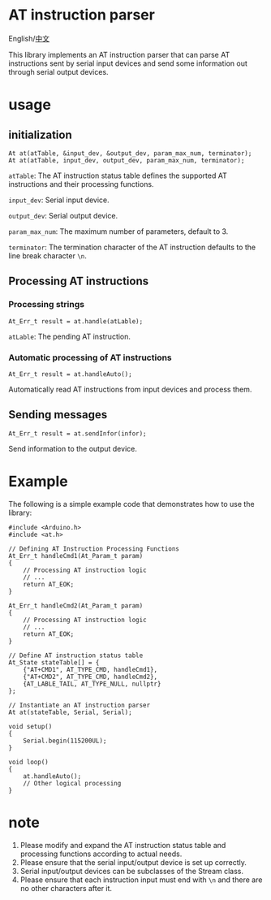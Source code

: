 # AT instruction parser

English/[中文](README.md)

This library implements an AT instruction parser that can parse AT instructions sent by serial input devices and send some information out through serial output devices.

# usage

## initialization

    At at(atTable, &input_dev, &output_dev, param_max_num, terminator);
    At at(atTable, input_dev, output_dev, param_max_num, terminator);

`atTable`: The AT instruction status table defines the supported AT instructions and their processing functions.

`input_dev`: Serial input device.

`output_dev`: Serial output device.

`param_max_num`: The maximum number of parameters, default to 3.

`terminator`: The termination character of the AT instruction defaults to the line break character `\n`.

## Processing AT instructions

### Processing strings

    At_Err_t result = at.handle(atLable);

`atLable`: The pending AT instruction.

### Automatic processing of AT instructions

    At_Err_t result = at.handleAuto();

Automatically read AT instructions from input devices and process them.

## Sending messages

    At_Err_t result = at.sendInfor(infor);

Send information to the output device.

# Example

The following is a simple example code that demonstrates how to use the library:


    #include <Arduino.h>
    #include <at.h>

    // Defining AT Instruction Processing Functions
    At_Err_t handleCmd1(At_Param_t param)
    {
        // Processing AT instruction logic
        // ...
        return AT_EOK;
    }

    At_Err_t handleCmd2(At_Param_t param)
    {
        // Processing AT instruction logic
        // ...
        return AT_EOK;
    }

    // Define AT instruction status table
    At_State stateTable[] = {
        {"AT+CMD1", AT_TYPE_CMD, handleCmd1},
        {"AT+CMD2", AT_TYPE_CMD, handleCmd2},
        {AT_LABLE_TAIL, AT_TYPE_NULL, nullptr}
    };

    // Instantiate an AT instruction parser
    At at(stateTable, Serial, Serial);

    void setup()
    {
        Serial.begin(115200UL);
    }

    void loop()
    {
        at.handleAuto();
        // Other logical processing
    }

# note

1. Please modify and expand the AT instruction status table and processing functions according to actual needs.
2. Please ensure that the serial input/output device is set up correctly.
3. Serial input/output devices can be subclasses of the Stream class.
4. Please ensure that each instruction input must end with `\n` and there are no other characters after it.

